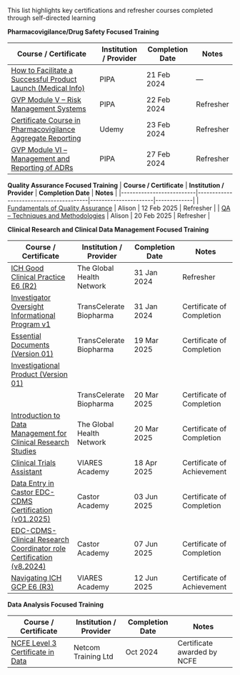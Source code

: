 This list highlights key certifications and refresher courses completed through self-directed learning


**Pharmacovigilance/Drug Safety Focused Training**

| **Course / Certificate** | **Institution / Provider**             | **Completion Date** | **Notes**   |
|--------------------------|----------------------------------------|----------------------|-------------|
| [How to Facilitate a Successful Product Launch (Medical Info)](./Pharmacovigilance%20-Drug%20Safety%20Focused%20Training/How%20to%20Facilitate%20a%20Successful%20Product%20Launch_Medical%20Information_PIPA_Training%20Certificate.pdf) | PIPA                                 | 21 Feb 2024         | —           |
| [GVP Module V – Risk Management Systems](./Pharmacovigilance%20-Drug%20Safety%20Focused%20Training/GVP%20MODULE%20V_Risk%20Management%20Systems_PIPA_Training%20Certificate.pdf)                     | PIPA                                   | 22 Feb 2024         | Refresher   |
| [Certificate Course in Pharmacovigilance Aggregate Reporting](./Pharmacovigilance%20-Drug%20Safety%20Focused%20Training/Certificate%20Course%20in%20Pharmacovigilance%20Aggregate%20Reporting_Certificate%20of%20Completion.pdf) | Udemy                                 | 23 Feb 2024         | Refresher   |
| [GVP Module VI – Management and Reporting of ADRs](./Pharmacovigilance%20-Drug%20Safety%20Focused%20Training/GVP%20MODULE%20VI_Management%20and%20Reporting%20of%20Adverse%20Reactions%20to%20Medicinal%20Products_PIPA_Training%20Certificate.pdf)           | PIPA                                   | 27 Feb 2024         | Refresher   |


**Quality Assurance Focused Training**
| **Course / Certificate** | **Institution / Provider**             | **Completion Date** | **Notes**   |
|--------------------------|----------------------------------------|----------------------|-------------|
| [Fundamentals of Quality Assurance](./Quality%20Assurance%20Focused%20Training/Fundamentals%20of%20Quality%20Assurance_Alison_Certificate-12.02.2025.pdf)                         | Alison                                 | 12 Feb 2025         | Refresher   |
| [QA – Techniques and Methodologies](./Quality%20Assurance%20Focused%20Training/Quality%20Assurance%20(QA)%20-%20Techniques%20and%20Methodologies_Alison_Certificate_20.02.2025.pdf)                         | Alison                                 | 20 Feb 2025         | Refresher   |


**Clinical Research and Clinical Data Management Focused Training**

| **Course / Certificate**                  | **Institution / Provider**     | **Completion Date** | **Notes** |
|-------------------------------------------|--------------------------------|----------------------|-----------|
| [ICH Good Clinical Practice E6 (R2)](./Clinical%20Research%20and%20Clinical%20Data%20Management%20Focused%20Training/ICH%20Good%20Clinical%20Practice%20E6%20(R2)_The%20Global%20Health%20Network_31.01.2024.pdf)         | The Global Health Network      | 31 Jan 2024          | Refresher |
| [Investigator Oversight Informational Program v1](./Clinical%20Research%20and%20Clinical%20Data%20Management%20Focused%20Training/Investigator%20Oversight%20Informational%20Program%20v1.pdf)| TransCelerate Biopharma               | 31 Jan 2024            | Certificate of Completion           |
| [Essential Documents (Version 01)](./Clinical%20Research%20and%20Clinical%20Data%20Management%20Focused%20Training/Essential%20Documents_TransCelerate%20BIOPHARMA%20INC_19.03.2025.pdf)            | TransCelerate Biopharma               | 19 Mar 2025            | Certificate of Completion          |
| [Investigational Product (Version 01)](./Clinical%20Research%20and%20Clinical%20Data%20Management%20Focused%20Training/Investigational%20Product_TransCelerate%20BIOPHARMA%20INC_20.03.2025.pdf)
           | TransCelerate Biopharma               | 20 Mar 2025            | Certificate of Completion           |
| [Introduction to Data Management for Clinical Research Studies](./Clinical%20Research%20and%20Clinical%20Data%20Management%20Focused%20Training/Introduction%20to%20Data%20Management%20for%20Clinical%20Research%20Studies_The%20Global%20Health%20Network_15.04.2025.pdf)         | The Global Health Network      | 20 Mar 2025          | Certificate of Completion   |
| [Clinical Trials Assistant](./Clinical%20Research%20and%20Clinical%20Data%20Management%20Focused%20Training/Clinical%20Trials%20Assistant%20(CTA)_VIARES%20Academy%20Certificate%20of%20Achievement_18.04.2025.pdf)        | VIARES Academy      | 18 Apr 2025          | Certificate of Achievement  |
| [Data Entry in Castor EDC-CDMS Certification (v01.2025)](./Clinical%20Research%20and%20Clinical%20Data%20Management%20Focused%20Training/Data%20Entry%20in%20Castor%20EDC-CDMS%20Certification(v01-2025)_03.06.2025.pdf)       | Castor Academy      | 03 Jun 2025          | Certificate of Completion  |
| [EDC-CDMS-Clinical Research Coordinator role Certification (v8.2024)](./Clinical%20Research%20and%20Clinical%20Data%20Management%20Focused%20Training/Castor%20EDC-CDMS-Clinical%20Research%20Coordinator%20role%20Certification(v8.2024)_07.06.2025.pdf)      | Castor Academy      | 07 Jun 2025          | Certificate of Completion  |
| [Navigating ICH GCP E6 (R3)](./Clinical%20Research%20and%20Clinical%20Data%20Management%20Focused%20Training/Navigating%20ICH%20GCP%20E6%20(R3)_VIARES%20Academy%20Certificate%20of%20Achievement_12.06.2025.pdf)      | VIARES Academy      | 12 Jun 2025          | Certificate of Achievement  |



**Data Analysis Focused Training**

| **Course / Certificate**                  | **Institution / Provider**     | **Completion Date** | **Notes** |
|-------------------------------------------|--------------------------------|----------------------|-----------|
| [NCFE Level 3 Certificate in Data](./Data%20Analysis%20Focused%20Training/Luca%20Omotaje_NCFE%20Level%203%20Certificate%20in%20Data.pdf) | Netcom Training Ltd                       | Oct 2024            | Certificate awarded by NCFE        |




